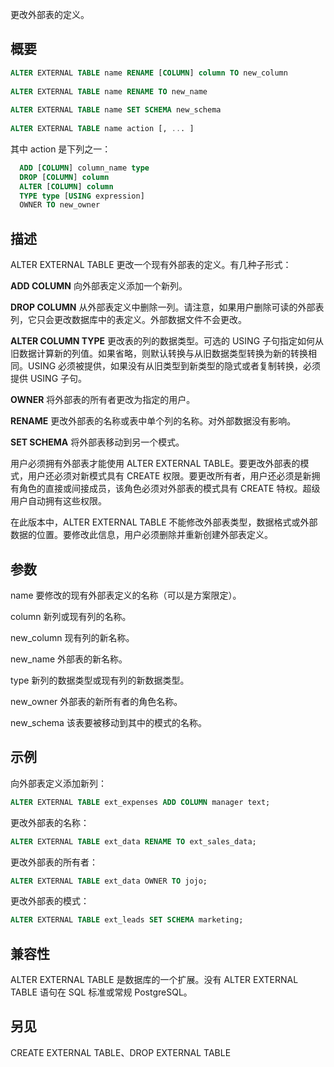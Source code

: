 更改外部表的定义。

## 概要

```sql
ALTER EXTERNAL TABLE name RENAME [COLUMN] column TO new_column
 
ALTER EXTERNAL TABLE name RENAME TO new_name
 
ALTER EXTERNAL TABLE name SET SCHEMA new_schema
 
ALTER EXTERNAL TABLE name action [, ... ]
```

其中 action 是下列之一：

```sql
  ADD [COLUMN] column_name type
  DROP [COLUMN] column
  ALTER [COLUMN] column
  TYPE type [USING expression]
  OWNER TO new_owner
```

## 描述
ALTER EXTERNAL TABLE 更改一个现有外部表的定义。有几种子形式：

**ADD COLUMN**
向外部表定义添加一个新列。

**DROP COLUMN** 
从外部表定义中删除一列。请注意，如果用户删除可读的外部表列，它只会更改数据库中的表定义。外部数据文件不会更改。

**ALTER COLUMN TYPE**
更改表的列的数据类型。可选的 USING 子句指定如何从旧数据计算新的列值。如果省略，则默认转换与从旧数据类型转换为新的转换相同。USING 必须被提供，如果没有从旧类型到新类型的隐式或者复制转换，必须提供 USING 子句。

**OWNER** 
将外部表的所有者更改为指定的用户。

**RENAME** 
更改外部表的名称或表中单个列的名称。对外部数据没有影响。

**SET SCHEMA** 
将外部表移动到另一个模式。

用户必须拥有外部表才能使用 ALTER EXTERNAL TABLE。要更改外部表的模式，用户还必须对新模式具有 CREATE 权限。要更改所有者，用户还必须是新拥有角色的直接或间接成员，该角色必须对外部表的模式具有 CREATE 特权。超级用户自动拥有这些权限。

在此版本中，ALTER EXTERNAL TABLE 不能修改外部表类型，数据格式或外部数据的位置。要修改此信息，用户必须删除并重新创建外部表定义。

## 参数
name
要修改的现有外部表定义的名称（可以是方案限定）。

column
新列或现有列的名称。

new_column
现有列的新名称。

new_name
外部表的新名称。

type
新列的数据类型或现有列的新数据类型。

new_owner
外部表的新所有者的角色名称。

new_schema
该表要被移动到其中的模式的名称。

## 示例
向外部表定义添加新列：

```sql
ALTER EXTERNAL TABLE ext_expenses ADD COLUMN manager text;
```

更改外部表的名称：

```sql
ALTER EXTERNAL TABLE ext_data RENAME TO ext_sales_data;
```

更改外部表的所有者：

```sql
ALTER EXTERNAL TABLE ext_data OWNER TO jojo;
```

更改外部表的模式：

```sql
ALTER EXTERNAL TABLE ext_leads SET SCHEMA marketing;
```

## 兼容性
ALTER EXTERNAL TABLE 是数据库的一个扩展。没有 ALTER EXTERNAL TABLE 语句在 SQL 标准或常规 PostgreSQL。

## 另见
CREATE EXTERNAL TABLE、DROP EXTERNAL TABLE
